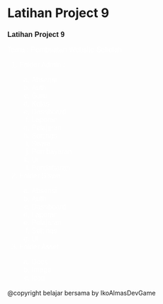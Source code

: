# Latihan Project 9

<h3 style="font-size:medium; font-family:sans-serif;">Latihan Project 9</h3>
<span style="font-size:16px; font-family:sans-serif; color:white;">
<p>Tema : Pembuatan Website Sekolah</p>
<ol type="1">
    <li>Folder Admin :</li>
    <ol type="a">
        <li>Absensi</li>
        <li>Auth</li>
        <li>Guru</li>
        <li>Kelas</li>
        <li>Dashboard</li>
        <li>Laporan</li>
        <li>Pelajaran</li>
        <li>Settings</li>
        <li>Siswa</li>
        <li>Pembayaran</li>
        <li>Ui</li>
        <li>Pendaftaran</li>
    </ol>
    <li>Folder Siswa</li>
    <ol type="a">
        <li>Absensi</li>
        <li>Auth</li>
        <li>Dashboard</li>
        <li>Laporan</li>
        <li>Pelajaran</li>
        <li>Settings</li>
        <li>Ui</li>
    </ol>
    <li>Folder Asset</li>
    <ol type="a">
        <li>Docs</li>
        <li>Image</li>
        <li>Icon</li>
    </ol>
</ol>
</span>
<footer>@copyright belajar bersama by IkoAlmasDevGame</footer>